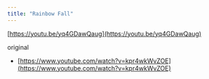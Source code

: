 ```yaml
---
title: "Rainbow Fall"
---
```


[https://youtu.be/yq4GDawQaug](https://youtu.be/yq4GDawQaug)

original
- [https://www.youtube.com/watch?v=kpr4wkWvZOE](https://www.youtube.com/watch?v=kpr4wkWvZOE)

